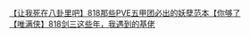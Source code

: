 [【让我死在八卦里吧】818那些PVE五甲团必出的妖孽范本【你够了](http://tieba.baidu.com/p/1508911077?see_lz=1&pn=)   
[【唯满侠】818剑三这些年，我遇到的基佬](http://tieba.baidu.com/p/1509750704?see_lz=1&pn=)   
